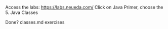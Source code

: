 Access the labs: https://labs.neueda.com/
Click on Java Primer, choose the 5. Java Classes

Done? 
classes.md exercises
